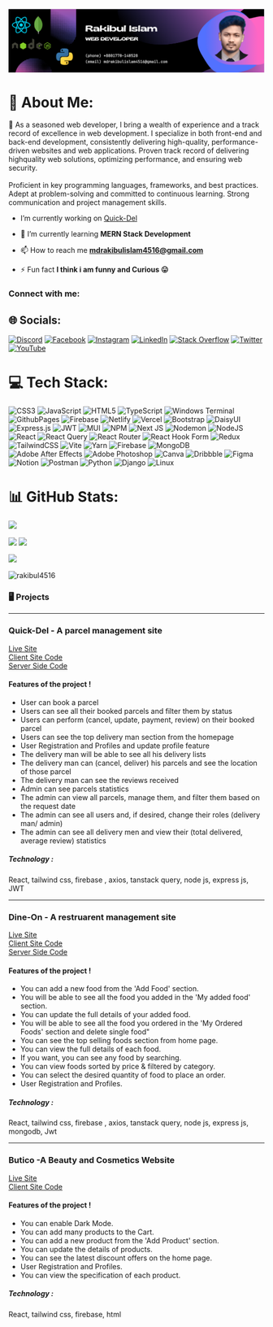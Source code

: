 ![logo](https://github.com/rakibul4516/rakibul4516/blob/main/banner.png.png)
# 💫 About Me:
🚀 As a seasoned web developer, I bring a wealth of experience and a track record of excellence in web development. I specialize in both front-end and back-end development, consistently delivering high-quality, performance-driven websites and web applications. Proven track record of delivering highquality web solutions, optimizing performance, and ensuring web security.<br><br>Proficient in key programming languages, frameworks, and best practices. Adept at problem-solving and committed to continuous learning. Strong communication and project management skills.<br>
- I’m currently working on [Quick-Del](https://quick-del.web.app)

- 🌱 I’m currently learning **MERN Stack Development**

- 📫 How to reach me **mdrakibulislam4516@gmail.com**

- ⚡ Fun fact **I think i am funny and Curious 😛**

<h3 align="left">Connect with me:</h3>

## 🌐 Socials:
[![Discord](https://img.shields.io/badge/Discord-%237289DA.svg?logo=discord&logoColor=white)](https://discord.com/channels/rkrakib4516)
[![Facebook](https://img.shields.io/badge/Facebook-%231877F2.svg?logo=Facebook&logoColor=white)](https://www.facebook.com/rakibul4516/)
[![Instagram](https://img.shields.io/badge/Instagram-%23E4405F.svg?logo=Instagram&logoColor=white)](https://instagram.com/rakibul_islam4516)
[![LinkedIn](https://img.shields.io/badge/LinkedIn-%230077B5.svg?logo=linkedin&logoColor=white)](https://www.linkedin.com/in/rakibul-islam4516/)
[![Stack Overflow](https://img.shields.io/badge/-Stackoverflow-FE7A16?logo=stack-overflow&logoColor=white)](https://stackoverflow.com/users/20782529/rakibul-islam)
[![Twitter](https://img.shields.io/badge/Twitter-%231DA1F2.svg?logo=Twitter&logoColor=white)](https://twitter.com/Rakibul4516)
[![YouTube](https://img.shields.io/badge/YouTube-%23FF0000.svg?logo=YouTube&logoColor=white)](https://www.youtube.com/channel/UCJRBkgC1Kl3XkSgiuKJa3wg)


# 💻 Tech Stack:
![CSS3](https://img.shields.io/badge/css3-%231572B6.svg?style=for-the-badge&logo=css3&logoColor=white)
![JavaScript](https://img.shields.io/badge/javascript-%23323330.svg?style=for-the-badge&logo=javascript&logoColor=%23F7DF1E)
![HTML5](https://img.shields.io/badge/html5-%23E34F26.svg?style=for-the-badge&logo=html5&logoColor=white)
![TypeScript](https://img.shields.io/badge/typescript-%23007ACC.svg?style=for-the-badge&logo=typescript&logoColor=white)
![Windows Terminal](https://img.shields.io/badge/Windows%20Terminal-%234D4D4D.svg?style=for-the-badge&logo=windows-terminal&logoColor=white)
![GithubPages](https://img.shields.io/badge/github%20pages-121013?style=for-the-badge&logo=github&logoColor=white)
![Firebase](https://img.shields.io/badge/firebase-%23039BE5.svg?style=for-the-badge&logo=firebase)
![Netlify](https://img.shields.io/badge/netlify-%23000000.svg?style=for-the-badge&logo=netlify&logoColor=#00C7B7)
![Vercel](https://img.shields.io/badge/vercel-%23000000.svg?style=for-the-badge&logo=vercel&logoColor=white)
![Bootstrap](https://img.shields.io/badge/bootstrap-%238511FA.svg?style=for-the-badge&logo=bootstrap&logoColor=white)
![DaisyUI](https://img.shields.io/badge/daisyui-5A0EF8?style=for-the-badge&logo=daisyui&logoColor=white)
![Express.js](https://img.shields.io/badge/express.js-%23404d59.svg?style=for-the-badge&logo=express&logoColor=%2361DAFB)
![JWT](https://img.shields.io/badge/JWT-black?style=for-the-badge&logo=JSON%20web%20tokens)
![MUI](https://img.shields.io/badge/MUI-%230081CB.svg?style=for-the-badge&logo=mui&logoColor=white)
![NPM](https://img.shields.io/badge/NPM-%23CB3837.svg?style=for-the-badge&logo=npm&logoColor=white)
![Next JS](https://img.shields.io/badge/Next-black?style=for-the-badge&logo=next.js&logoColor=white)
![Nodemon](https://img.shields.io/badge/NODEMON-%23323330.svg?style=for-the-badge&logo=nodemon&logoColor=%BBDEAD)
![NodeJS](https://img.shields.io/badge/node.js-6DA55F?style=for-the-badge&logo=node.js&logoColor=white)
![React](https://img.shields.io/badge/react-%2320232a.svg?style=for-the-badge&logo=react&logoColor=%2361DAFB)
![React Query](https://img.shields.io/badge/-React%20Query-FF4154?style=for-the-badge&logo=react%20query&logoColor=white)
![React Router](https://img.shields.io/badge/React_Router-CA4245?style=for-the-badge&logo=react-router&logoColor=white)
![React Hook Form](https://img.shields.io/badge/React%20Hook%20Form-%23EC5990.svg?style=for-the-badge&logo=reacthookform&logoColor=white)
![Redux](https://img.shields.io/badge/redux-%23593d88.svg?style=for-the-badge&logo=redux&logoColor=white)
![TailwindCSS](https://img.shields.io/badge/tailwindcss-%2338B2AC.svg?style=for-the-badge&logo=tailwind-css&logoColor=white)
![Vite](https://img.shields.io/badge/vite-%23646CFF.svg?style=for-the-badge&logo=vite&logoColor=white)
![Yarn](https://img.shields.io/badge/yarn-%232C8EBB.svg?style=for-the-badge&logo=yarn&logoColor=white)
![Firebase](https://img.shields.io/badge/Firebase-039BE5?style=for-the-badge&logo=Firebase&logoColor=white)
![MongoDB](https://img.shields.io/badge/MongoDB-%234ea94b.svg?style=for-the-badge&logo=mongodb&logoColor=white)
![Adobe After Effects](https://img.shields.io/badge/Adobe%20After%20Effects-9999FF.svg?style=for-the-badge&logo=adobe%20illustrator&logoColor=white)
![Adobe Photoshop](https://img.shields.io/badge/adobe%20photoshop-%2331A8FF.svg?style=for-the-designer&logoColor=white)
![Canva](https://img.shields.io/badge/Canva-%2300C4CC.svg?style=for-the-badge&logo=Canva&logoColor=white)
![Dribbble](https://img.shields.io/badge/Dribbble-EA4C89?style=for-the-badge&logo=dribbble&logoColor=white)
![Figma](https://img.shields.io/badge/figma-%23F24E1E.svg?style=for-the-badge&logo=figma&logoColor=white)
![Notion](https://img.shields.io/badge/Notion-%23000000.svg?style=for-the-badge&logo=notion&logoColor=white)
![Postman](https://img.shields.io/badge/Postman-FF6C37?style=for-the-badge&logo=postman&logoColor=white)
![Python](https://img.shields.io/badge/Python-3776AB?style=for-the-badge&logo=python&logoColor=white)
![Django](https://img.shields.io/badge/Django-092E20?style=for-the-badge&logo=django&logoColor=white)
![Linux](https://img.shields.io/badge/Linux-FCC624?style=for-the-badge&logo=linux&logoColor=black)

# 📊 GitHub Stats:
![](https://github-readme-stats.vercel.app/api?username=rakibul4516&theme=radical&hide_border=false&include_all_commits=false&count_private=false)<br/>

![](http://github-profile-summary-cards.vercel.app/api/cards/repos-per-language?username=rakibul4516&theme=default) ![](http://github-profile-summary-cards.vercel.app/api/cards/most-commit-language?username=rakibul4516&theme=default)


![](http://github-profile-summary-cards.vercel.app/api/cards/profile-details?username=rakibul4516&theme=default)
<p align="left"> <img src="https://komarev.com/ghpvc/?username=rakibul4516&label=Profile%20views&color=0e75b6&style=flat" alt="rakibul4516" /> </p>

<h3 align="left">🖥 Projects </h3><hr>
<h3 align="left">Quick-Del - A parcel management site </h3>  <a href="https://quick-del.web.app" >Live Site </a>  <br>  <a href="https://github.com/rakibul4516/quick-del-client" > Client Site Code </a>  <br>  <a href="https://github.com/rakibul4516/quick-del-server" > Server Side Code </a>  <br>
<h4> Features of the project !</h4>

-  User can book a parcel
-  Users can see all their booked parcels and filter them by status
-  Users can perform (cancel, update, payment, review) on their booked parcel
-  Users can see the top delivery man section from the homepage
-  User Registration and Profiles and update profile feature
-  The delivery man will be able to see all his delivery lists
-  The delivery man can (cancel, deliver) his parcels and see the location of those parcel
-  The delivery man can see the reviews received
-  Admin can see parcels statistics 
-  The admin can view all parcels, manage them, and filter them based on the request date
-  The admin can see all users and, if desired, change their roles (delivery man/ admin)
-  The admin can see all delivery men and view their (total delivered, average review) statistics

  <h5> Technology :</h5> <p>React, tailwind css, firebase , axios, tanstack query,
node js, express js, JWT</p> <hr>

<h3 align="left">Dine-On - A restruarent management site </h3>  <a href="https://dineon-aa210.web.app" >Live Site </a>  <br>  <a href="https://github.com/rakibul4516/dine-on-client-side" > Client Site Code </a>  <br>  <a href="https://github.com/rakibul4516/dine-on-server-side" > Server Side Code </a>  <br>
<h4> Features of the project !</h4>

-  You can add a new food from the 'Add Food' section.
-  You will be able to see all the food you added in the 'My added food' section.
-  You can update the full details of your added food.
-  You will be able to see all the food you ordered in the 'My Ordered Foods' section and delete single food"
-  You can see the top selling foods section from home page.
-  You can view the full details of each food.
-  If you want, you can see any food by searching.
-  You can view foods sorted by price & filtered by category.
-  You can select the desired quantity of food to place an order.
-  User Registration and Profiles.
  
  <h5> Technology :</h5> <p>React, tailwind css, firebase , axios, tanstack query,
node js, express js, mongodb, Jwt</p> <hr>

<h3 align="left"> Butico -A Beauty and Cosmetics Website </h3>  <a href="https://butico-4f68f.web.app" >Live Site </a>  <br>  <a href="https://github.com/rakibul4516/butico-client-side" > Client Site Code </a>  <br> 
<h4> Features of the project !</h4>

-  You can enable Dark Mode.
-  You can add many products to the Cart.
-  You can add a new product from the 'Add Product' section.
-  You can update the details of products.
-  You can see the latest discount offers on the home page.
-  User Registration and Profiles.
-  You can view the specification of each product.

  <h5> Technology :</h5> <p>React, tailwind css, firebase, html</p>
